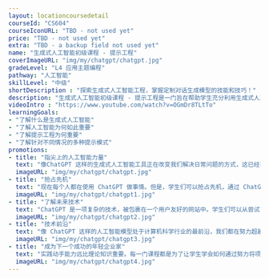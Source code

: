 ```yaml
---
layout: locationcoursedetail
courseId: "CS604"
courseIconURL: "TBD - not used yet"
price: "TBD - not used yet"
extra: "TBD - a backup field not used yet"
name: "生成式人工智能初级课程 - 提示工程"
coverImageURL: "img/my/chatgpt/chatgpt.jpg"
gradeLevel: "L4 应用主题编程"
pathway: "人工智能"
skillLevel: "中级"
shortDescription : "探索生成式人工智能工程，掌握定制对话生成模型的技能和技巧！"
description: "生成式人工智能初级课程 - 提示工程是一门旨在帮助学生充分利用生成式人工智能模型的课程。通过使用简单而有效的提示工程技术，训练人工智能按照学生的指令行事，从而获得领先优势！"
videoIntro : "https://www.youtube.com/watch?v=OGmDr8TLtTo"
learningGoals:
- "了解什么是生成式人工智能"
- "了解人工智能为何如此重要"
- "了解提示工程为何重要"
- "了解针对不同情况的多种提示模式"
promotions:
- title: "指尖上的人工智能力量"
  text: "像ChatGPT 这样的生成式人工智能工具正在改变我们解决日常问题的方式，这已经不是什么秘密了。除此之外，我们还可以学习如何让模型做学生需要的几乎任何事情。"
  imageURL: "img/my/chatgpt/chatgpt.jpg"
- title: "抢占先机"
  text: "现在每个人都在使用 ChatGPT 做事情。但是，学生们可以抢占先机，通过 ChatGPT 学习高级技巧和窍门，从而更快地完成任务。"
  imageURL: "img/my/chatgpt/chatgpt1.jpg"
- title: "了解未来技术"
  text: "ChatGPT 是一项复杂的技术，被包裹在一个用户友好的网站中。学生们可以从尝试了解学习生成式人工智能模型的内部运作中学到很多有趣的计算机科学原理。"
  imageURL: "img/my/chatgpt/chatgpt2.jpg"
- title: "技术前沿"
  text: "像 ChatGPT 这样的人工智能模型处于计算机科学行业的最前沿，我们都在努力超越它，创造下一个革命性的软件。学生们可以亲眼目睹该行业目前的发展状况。"
  imageURL: "img/my/chatgpt/chatgpt3.jpg"
- title: "成为下一个成功的年轻企业家"
  text: "实践动手能力远比理论知识重要。每一门课程都是为了让学生学会如何通过努力将项目创意变成实际现实。年轻的小企业家就是在这些挑战中培养出来的。"
  imageURL: "img/my/chatgpt/chatgpt4.jpg"
---
```

